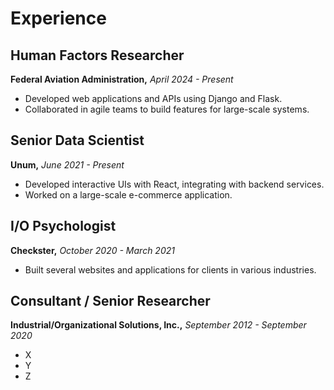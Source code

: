 # Experience

## Human Factors Researcher
**Federal Aviation Administration,** *April 2024 - Present*

- Developed web applications and APIs using Django and Flask.
- Collaborated in agile teams to build features for large-scale systems.

## Senior Data Scientist
**Unum,** *June 2021 - Present*

- Developed interactive UIs with React, integrating with backend services.
- Worked on a large-scale e-commerce application.

## I/O Psychologist
**Checkster,** *October 2020 - March 2021*

- Built several websites and applications for clients in various industries.

## Consultant / Senior Researcher
**Industrial/Organizational Solutions, Inc.,** *September 2012 - September 2020*

- X
- Y
- Z


